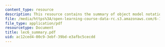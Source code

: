 ```yaml
---
content_type: resource
description: This resource contains the summary of object model notations.
file: /media/https%3A/open-learning-course-data-rc.s3.amazonaws.com/6-170-laboratory-in-software-engineering-fall-2005/ac12ced400c93ebf39bde3afbc5cecdd_lec6_summary.pdf
file_type: application/pdf
resourcetype: Document
title: lec6_summary.pdf
uid: ac12ced4-00c9-3ebf-39bd-e3afbc5cecdd
---
```

